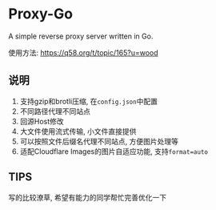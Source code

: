 # Proxy-Go

A simple reverse proxy server written in Go.

使用方法: https://q58.org/t/topic/165?u=wood

## 说明

1. 支持gzip和brotli压缩, 在`config.json`中配置
2. 不同路径代理不同站点
3. 回源Host修改
4. 大文件使用流式传输, 小文件直接提供
5. 可以按照文件后缀名代理不同站点, 方便图片处理等
6. 适配Cloudflare Images的图片自适应功能, 支持`format=auto`


## TIPS

写的比较潦草, 希望有能力的同学帮忙完善优化一下



